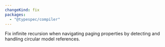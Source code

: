 ```yaml
---
changeKind: fix
packages:
  - "@typespec/compiler"
---
```


Fix infinite recursion when navigating paging properties by detecting and handling circular model references.
